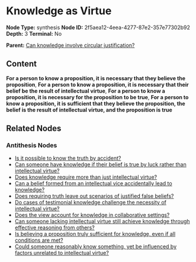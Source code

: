 # Knowledge as Virtue

**Node Type:** synthesis
**Node ID:** 2f5aea12-4eea-4277-87e2-357e77302b92
**Depth:** 3
**Terminal:** No

**Parent:** [Can knowledge involve circular justification?](can-knowledge-involve-circular-justification-antithesis-0975e34b-2624-4170-9d90-1e2f6f61ee78.md)

## Content

**For a person to know a proposition, it is necessary that they believe the proposition**, **For a person to know a proposition, it is necessary that their belief be the result of intellectual virtue**, **For a person to know a proposition, it is necessary for the proposition to be true**, **For a person to know a proposition, it is sufficient that they believe the proposition, the belief is the result of intellectual virtue, and the proposition is true**

## Related Nodes

### Antithesis Nodes

- [Is it possible to know the truth by accident?](is-it-possible-to-know-the-truth-by-accident-antithesis-ddfaf244-8730-462b-9b3e-5e09c4084f2b.md)
- [Can someone have knowledge if their belief is true by luck rather than intellectual virtue?](can-someone-have-knowledge-if-their-belief-is-true-by-luck-rather-than-intellectual-virtue-antithesis-d98803d0-5b58-4bb3-8e81-7d33e1ee1de0.md)
- [Does knowledge require more than just intellectual virtue?](does-knowledge-require-more-than-just-intellectual-virtue-antithesis-644ab88f-c33f-45c9-8aad-39933b7713d2.md)
- [Can a belief formed from an intellectual vice accidentally lead to knowledge?](can-a-belief-formed-from-an-intellectual-vice-accidentally-lead-to-knowledge-antithesis-78966943-b6e5-4152-b8b7-93e0d6850a05.md)
- [Does requiring truth leave out scenarios of justified false beliefs?](does-requiring-truth-leave-out-scenarios-of-justified-false-beliefs-antithesis-f8d81c95-e9b8-4101-a2c7-31d61eb00198.md)
- [Do cases of testimonial knowledge challenge the necessity of intellectual virtue?](do-cases-of-testimonial-knowledge-challenge-the-necessity-of-intellectual-virtue-antithesis-128d0259-a2c5-4ed4-ab4f-ceafa8953433.md)
- [Does the view account for knowledge in collaborative settings?](does-the-view-account-for-knowledge-in-collaborative-settings-antithesis-605683a2-d7c6-41e7-be5e-6486bfaf1529.md)
- [Can someone lacking intellectual virtue still achieve knowledge through effective reasoning from others?](can-someone-lacking-intellectual-virtue-still-achieve-knowledge-through-effective-reasoning-from-others-antithesis-cf0819c7-20b8-4b0a-a519-3d8146274669.md)
- [Is believing a proposition truly sufficient for knowledge, even if all conditions are met?](is-believing-a-proposition-truly-sufficient-for-knowledge-even-if-all-conditions-are-met-antithesis-2de393f8-6c6e-4782-b9f5-152fc429ebf1.md)
- [Could someone reasonably know something, yet be influenced by factors unrelated to intellectual virtue?](could-someone-reasonably-know-something-yet-be-influenced-by-factors-unrelated-to-intellectual-virtue-antithesis-d73503a1-ed11-408f-86c7-5863cfc49e49.md)
